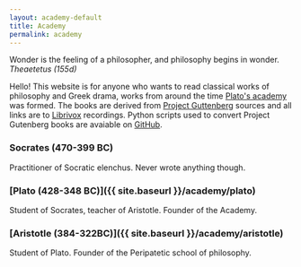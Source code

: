 ```yaml
---
layout: academy-default
title: Academy
permalink: academy
---
```


<p class="message">Wonder is the feeling of a philosopher, and philosophy begins in wonder. <i>Theaetetus (155d)</i></p>

Hello! This website is for anyone who wants to read classical works of philosophy and Greek drama, works from around the time [Plato's academy](https://en.wikipedia.org/wiki/Platonic_Academy) was formed. The books are derived from [Project Guttenberg](https://www.gutenberg.org/) sources and all links are to [Librivox](https://librivox.org) recordings. Python scripts used to convert Project Gutenberg books are avaiable on <a href="https://github.com/insomnicles/academy">GitHub</a>.

<!-- ### [Aeschylus (520-456 BC)]({{ site.url }}/aeschylus)
Tragedian.  Soldier. -->

<!-- ### [Sophocles (497-406 BC)]({{ site.baseurl }}/academy/sophocles)
Tragedian. -->

<!-- ### [Euripides (480-406 BC)]({{ site.url }}/euripides)
Tragedian. -->

### Socrates (470-399 BC)

Practitioner of Socratic elenchus. Never wrote anything though.

### [Plato (428-348 BC)]({{ site.baseurl }}/academy/plato)

Student of Socrates, teacher of Aristotle. Founder of the Academy.

### [Aristotle (384-322BC)]({{ site.baseurl }}/academy/aristotle)

Student of Plato. Founder of the Peripatetic school of philosophy.

<br><br><br>
